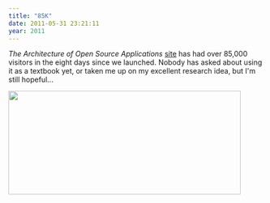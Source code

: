 ```yaml
---
title: "85K"
date: 2011-05-31 23:21:11
year: 2011
---
```

<em>The Architecture of Open Source Applications</em> <a href="http://aosabook.org">site</a> has had over 85,000 visitors in the eight days since we launched. Nobody has asked about using it as a textbook yet, or taken me up on my excellent research idea, but I'm still hopeful...

<img title="Screen shot 2011-05-31 at 7.17.19 PM" src="{{'/files/2011/05/Screen-shot-2011-05-31-at-7.17.19-PM.png' | relative_url}}" alt="" width="458" height="205" />
